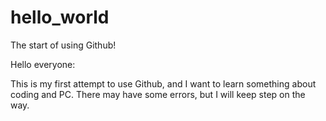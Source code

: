 # hello_world
The start of using Github!

Hello everyone:

This is my first attempt to use Github, and I want to learn something about coding and PC.
There may have some errors, but I will keep step on the way.
